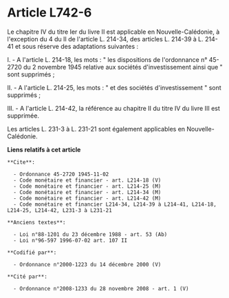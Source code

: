 # Article L742-6

Le chapitre IV du titre Ier du livre II est applicable en Nouvelle-Calédonie, à l'exception du 4 du II de l'article L.
214-34, des articles L. 214-39 à L. 214-41 et sous réserve des adaptations suivantes :

I. - A l'article L. 214-18, les mots : " les dispositions de l'ordonnance n° 45-2720 du 2 novembre 1945 relative aux sociétés
d'investissement ainsi que " sont supprimés ;

II. - A l'article L. 214-25, les mots : " et des sociétés d'investissement " sont supprimés ;

III. - A l'article L. 214-42, la référence au chapitre II du titre IV du livre III est supprimée.

Les articles L. 231-3 à L. 231-21 sont également applicables en Nouvelle-Calédonie.

**Liens relatifs à cet article**

	**Cite**:

	  - Ordonnance 45-2720 1945-11-02
	  - Code monétaire et financier - art. L214-18 (V)
	  - Code monétaire et financier - art. L214-25 (M)
	  - Code monétaire et financier - art. L214-34 (M)
	  - Code monétaire et financier - art. L214-42 (M)
	  - Code monétaire et financier L214-34, L214-39 à L214-41, L214-18, L214-25, L214-42, L231-3 à L231-21

	**Anciens textes**:

	  - Loi n°88-1201 du 23 décembre 1988 - art. 53 (Ab)
	  - Loi n°96-597 1996-07-02 art. 107 II

	**Codifié par**:

	  - Ordonnance n°2000-1223 du 14 décembre 2000 (V)

	**Cité par**:

	  - Ordonnance n°2008-1233 du 28 novembre 2008 - art. 1 (V)
